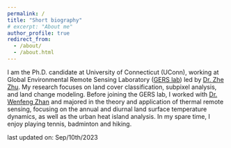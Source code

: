 ```yaml
---
permalink: /
title: "Short biography"
# excerpt: "About me"
author_profile: true
redirect_from: 
  - /about/
  - /about.html
---
```


I am the Ph.D. candidate at University of Connecticut (UConn), working at Global Environmental Remote Sensing Laboratory ([GERS lab](https://gerslab.uconn.edu/)) led by [Dr. Zhe Zhu](https://nre.uconn.edu/zhe-zhu/). My research focuses on land cover classification, subpixel analysis, and land change modeling. Before joining the GERS lab, I worked with [Dr. Wenfeng Zhan](https://scholar.google.com.hk/citations?user=-VRcMboAAAAJ&hl=en) and majored in the theory and application of thermal remote sensing, focusing on the annual and diurnal land surface temperature dynamics, as well as the urban heat island analysis. In my spare time, I enjoy playing tennis, badminton and hiking.

last updated on: Sep/10th/2023

<!---
How to edit your site's GitHub repository
------
Many people use a git client to create files on their local computer and then push them to GitHub's servers. If you are not familiar with git, you can directly edit these configuration and markdown files directly in the github.com interface. Navigate to a file (like [this one](https://github.com/academicpages/academicpages.github.io/blob/master/_talks/2012-03-01-talk-1.md) and click the pencil icon in the top right of the content preview (to the right of the "Raw | Blame | History" buttons). You can delete a file by clicking the trashcan icon to the right of the pencil icon. You can also create new files or upload files by navigating to a directory and clicking the "Create new file" or "Upload files" buttons. 

Example: editing a markdown file for a talk
![Editing a markdown file for a talk](/images/editing-talk.png)

For more info
------
More info about configuring academicpages can be found in [the guide](https://academicpages.github.io/markdown/). The [guides for the Minimal Mistakes theme](https://mmistakes.github.io/minimal-mistakes/docs/configuration/) (which this theme was forked from) might also be helpful.
--->
